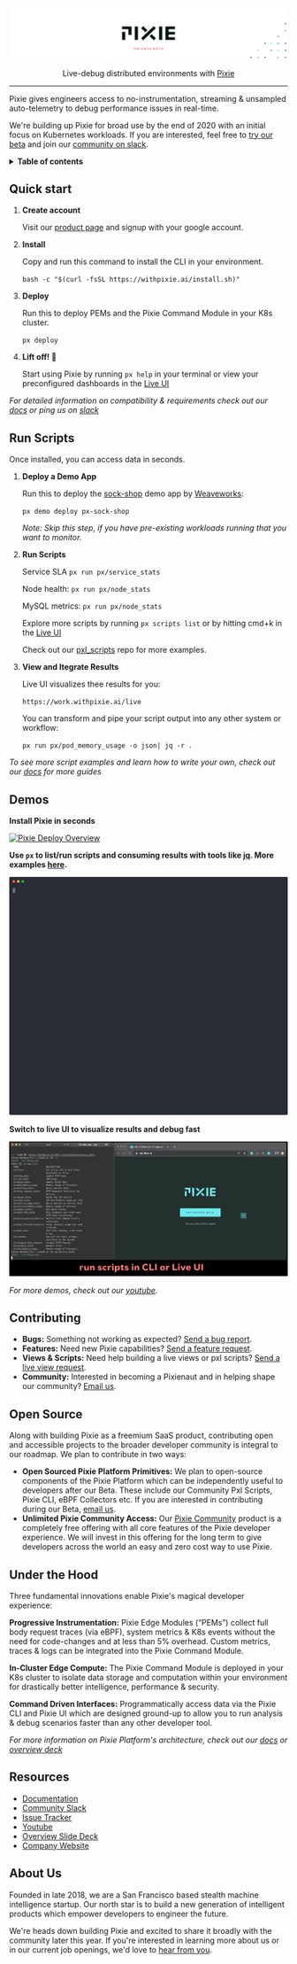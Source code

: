 <p align="center">

  [![Pixie!](pixie_banner_light.png)](https://pixielabs.ai)

  <p align="center">
    Live-debug distributed environments with <a href="https://work.withpixie.ai/">Pixie</a>
  </p>

</p>

---

Pixie gives engineers access to no-instrumentation, streaming & unsampled auto-telemetry to debug performance issues in real-time.

We're building up Pixie for broad use by the end of 2020 with an initial focus on Kubernetes workloads. If you are interested, feel free to [try our beta](https://withpixie.ai/) and join our [community on slack](https://slackin.withpixie.ai/).

<details>
  <summary><strong>Table of contents</strong></summary>

- [Quick Start](#quick-start)
- [Run Scripts](#run-scripts)
- [Demos](#Demos)
- [Contributing](#contributing)
- [Open Source](#open-source)
- [Under the Hood](#under-the-hood)
- [About Us](#about-us)
</details>


## Quick start

1. **Create account**

    Visit our [product page](https://work.withpixie.ai/) and signup with your google account.

2. **Install**

    Copy and run this command to install the CLI in your environment.

    `bash -c "$(curl -fsSL https://withpixie.ai/install.sh)"`

3. **Deploy**

    Run this to deploy PEMs and the Pixie Command Module in your K8s cluster.

    `px deploy`

4. **Lift off! 🚀**

    Start using Pixie by running `px help` in your terminal or view your preconfigured dashboards in the [Live UI](https://work.withpixie.ai/)

_For detailed information on compatibility & requirements check out our [docs](https://work.withpixie.ai/docs/getting-started/compatibility-requirements) or ping us on [slack](https://slackin.withpixie.ai/)_


## Run Scripts

Once installed, you can access data in seconds.

1. **Deploy a Demo App**

    Run this to deploy the [sock-shop](https://github.com/microservices-demo/microservices-demo) demo app by [Weaveworks](https://www.weave.works/):

    `px demo deploy px-sock-shop`

    _Note: Skip this step, if you have pre-existing workloads running that you want to monitor._

2. **Run Scripts**

    Service SLA `px run px/service_stats`

    Node health: `px run px/node_stats`

    MySQL metrics: `px run px/node_stats`

    Explore more scripts by running `px scripts list` or by hitting cmd+k in the [Live UI](https://work.withpixie.ai/) 
    
    Check out our [pxl_scripts](pxl_scripts) repo for more examples.

3. **View and Itegrate Results**

    Live UI visualizes thee results for you: 

    `https://work.withpixie.ai/live`

    
    You can transform and pipe your script output into any other system or workflow:

    `px run px/pod_memory_usage -o json| jq -r .`


_To see more script examples and learn how to write your own, check out our [docs](https://work.withpixie.ai/docs) for more guides_

## Demos

**Install Pixie in seconds**

[![Pixie Deploy Overview](https://img.youtube.com/vi/iMh2f8abTYU/0.jpg)](https://www.youtube.com/watch?v=iMh2f8abTYU)


**Use `px` to list/run scripts and consuming results with tools like [jq](https://stedolan.github.io/jq/). More examples [here](pxl_scripts).**

![CLI Demo](./cli_demo.svg)


**Switch to live UI to visualize results and debug fast**

![CLI Demo](./live_7apr20.gif)


_For more demos, check out our [youtube](https://www.youtube.com/channel/UCOMCDRvBVNIS0lCyOmst7eg/videos)._

## Contributing

- **Bugs:** Something not working as expected? [Send a bug report](https://github.com/pixie-labs/pixie/issues/new?template=Bug_report.md).
- **Features:** Need new Pixie capabilities? [Send a feature request](https://github.com/pixie-labs/pixie/issues/new?template=Feature_request.md).
- **Views & Scripts:** Need help building a live views or pxl scripts? [Send a live view request](https://github.com/pixie-labs/pixie/issues/new?template=Live_view_request.md).
- **Community:** Interested in becoming a Pixienaut and in helping shape our community? [Email us](mailto:community@pixielabs.ai).


## Open Source

Along with building Pixie as a freemium SaaS product, contributing open and accessible projects to the broader developer community is integral to our roadmap. We plan to contribute in two ways:

- **Open Sourced Pixie Platform Primitives:** We plan to open-source components of the Pixie Platform which can be independently useful to developers after our Beta. These include our Community Pxl Scripts, Pixie CLI, eBPF Collectors etc. If you are interested in contributing during our Beta, [email us](mailto:community@pixielabs.ai).
- **Unlimited Pixie Community Access:** Our [Pixie Community](https://work.withpixie.ai/) product is a completely free offering with all core features of the Pixie developer experience. We will invest in this offering for the long term to give developers across the world an easy and zero cost way to use Pixie.

## Under the Hood

Three fundamental innovations enable Pixie's magical developer experience:

**Progressive Instrumentation:** Pixie Edge Modules (“PEMs”) collect full body request traces (via eBPF), system metrics & K8s events without the need for code-changes and at less than 5% overhead. Custom metrics, traces & logs can be integrated into the Pixie Command Module.

**In-Cluster Edge Compute:** The Pixie Command Module is deployed in your K8s cluster to isolate data storage and computation within your environment for drastically better intelligence, performance & security.

**Command Driven Interfaces:** Programmatically access data via the Pixie CLI and Pixie UI which are designed ground-up to allow you to run analysis & debug scenarios faster than any other developer tool.

_For more information on Pixie Platform's architecture, check out our [docs](https://work.withpixie.ai/docs) or [overview deck](https://docsend.com/view/kj38d76)_

## Resources

- [Documentation](https://work.withpixie.ai/docs)
- [Community Slack](https://slackin.withpixie.ai/)
- [Issue Tracker](https://github.com/pixie-labs/pixie/issues)
- [Youtube](https://www.youtube.com/channel/UCOMCDRvBVNIS0lCyOmst7eg/videos)
- [Overview Slide Deck](https://docsend.com/view/kj38d76)
- [Company Website](https://pixielabs.ai)

## About Us

Founded in late 2018, we are a San Francisco based stealth machine intelligence startup. Our north star is to build a new generation of intelligent products which empower developers to engineer the future.

We're heads down building Pixie and excited to share it broadly with the community later this year. If you're interested in learning more about us or in our current job openings, we'd love to [hear from you](mailto:info@pixielabs.ai).
